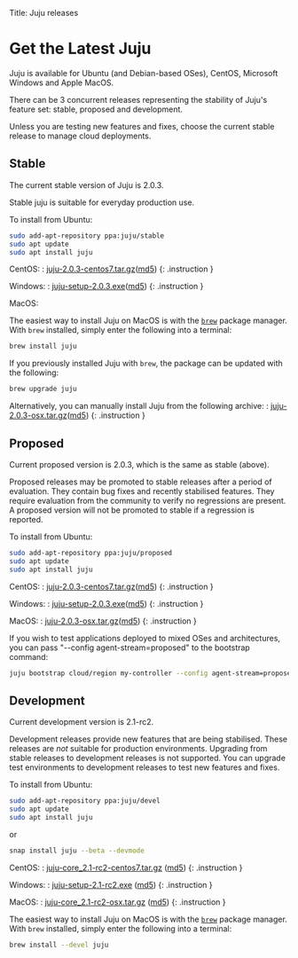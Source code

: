 Title: Juju releases


# Get the Latest Juju

Juju is available for Ubuntu (and Debian-based OSes), CentOS, Microsoft Windows
and Apple MacOS. 

There can be 3 concurrent releases representing the stability of Juju's feature
set: stable, proposed and development. 

Unless you are testing new features and fixes, choose the current stable
release to manage cloud deployments.


## Stable

The current stable version of Juju is 2.0.3.

Stable juju is suitable for everyday production use.

To install from Ubuntu:
```bash
sudo add-apt-repository ppa:juju/stable
sudo apt update
sudo apt install juju
```
CentOS:
: [juju-2.0.3-centos7.tar.gz](https://launchpad.net/juju/2.0/2.0.3/+download/juju-2.0.3-centos7.tar.gz)([md5](https://launchpad.net/juju/2.0/2.0.3/+download/juju-2.0.3-centos7.tar.gz/+md5))
{: .instruction }

Windows:
: [juju-setup-2.0.3.exe](https://launchpad.net/juju/2.0/2.0.3/+download/juju-setup-2.0.3.exe)([md5](https://launchpad.net/juju/2.0/2.0.3/+download/juju-setup-2.0.3.exe/+md5))
{: .instruction }

MacOS:

The easiest way to install Juju on MacOS is with the [`brew`][brew] package
manager. With `brew` installed, simply enter the following into a terminal:

```bash
brew install juju
```
If you previously installed Juju with `brew`, the package can be updated with
the following:

```bash
brew upgrade juju
```

Alternatively, you can manually install Juju from the following archive:
: [juju-2.0.3-osx.tar.gz](https://launchpad.net/juju/2.0/2.0.3/+download/juju-2.0.3-osx.tar.gz)([md5](https://launchpad.net/juju/2.0/2.0.3/+download/juju-2.0.3-osx.tar.gz/+md5))
{: .instruction }

## Proposed

Current proposed version is 2.0.3, which is the same as stable (above).

Proposed releases may be promoted to stable releases after a period of
evaluation. They contain bug fixes and recently stabilised features. They
require evaluation from the community to verify no regressions are present. A
proposed version will not be promoted to stable if a regression is reported.

To install from Ubuntu:

```bash
sudo add-apt-repository ppa:juju/proposed
sudo apt update
sudo apt install juju
```

CentOS:
: [juju-2.0.3-centos7.tar.gz](https://launchpad.net/juju/2.0/2.0.3/+download/juju-2.0.3-centos7.tar.gz)([md5](https://launchpad.net/juju/2.0/2.0.3/+download/juju-2.0.3-centos7.tar.gz/+md5))
{: .instruction }

Windows:
: [juju-setup-2.0.3.exe](https://launchpad.net/juju/2.0/2.0.3/+download/juju-setup-2.0.3.exe)([md5](https://launchpad.net/juju/2.0/2.0.3/+download/juju-setup-2.0.3.exe/+md5))
{: .instruction }

MacOS:
: [juju-2.0.3-osx.tar.gz](https://launchpad.net/juju/2.0/2.0.3/+download/juju-2.0.3-osx.tar.gz)([md5](https://launchpad.net/juju/2.0/2.0.3/+download/juju-2.0.3-osx.tar.gz/+md5))
{: .instruction }

If you wish to test applications deployed to mixed OSes and architectures, you
can pass "--config agent-stream=proposed" to the bootstrap command:

```bash
juju bootstrap cloud/region my-controller --config agent-stream=proposed
```

## Development

Current development version is 2.1-rc2.

Development releases provide new features that are being stabilised.
These releases are *not* suitable for production environments. Upgrading
from stable releases to development releases is not supported. You can
upgrade test environments to development releases to test new features
and fixes.

To install from Ubuntu:

```bash
sudo add-apt-repository ppa:juju/devel
sudo apt update
sudo apt install juju
```
or

```bash
snap install juju --beta --devmode
```

CentOS:
: [juju-core_2.1-rc2-centos7.tar.gz](https://launchpad.net/juju/2.1/2.1-rc2/+download/juju-2.1-rc2-centos7.tar.gz) ([md5](https://launchpad.net/juju/2.1/2.1-rc2/+download/juju-2.1-rc2-centos7.tar.gz/+md5))
{: .instruction }

Windows:
: [juju-setup-2.1-rc2.exe](https://launchpad.net/juju/2.1/2.1-rc2/+download/juju-setup-2.1-rc2.exe) ([md5](https://launchpad.net/juju/2.1/2.1-rc2/+download/juju-setup-2.1-rc2.exe/+md5))
{: .instruction }

MacOS:
: [juju-core_2.1-rc2-osx.tar.gz](https://launchpad.net/juju/2.1/2.1-rc2/+download/juju-2.1-rc2-osx.tar.gz) ([md5](https://launchpad.net/juju/2.1/2.1-rc2/+download/juju-2.1-rc2-osx.tar.gz/+md5))
{: .instruction }

[brew]: http://brew.sh/
The easiest way to install Juju on MacOS is with the [`brew`][brew] package
manager. With `brew` installed, simply enter the following into a terminal:

```bash
brew install --devel juju
```
